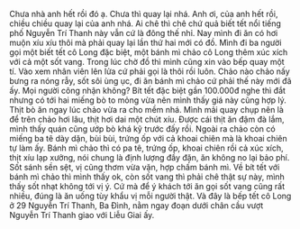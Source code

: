 Chưa nhà anh hết rồi đó ạ. Chưa thì quay lại nhá. Anh ơi, của anh hết rồi, chiều chiều quay lại của anh nhá. Ai chê thì chê chứ quả biết tết nổi tiếng phố Nguyễn Trí Thanh này vẫn cứ là đông thế nhỉ. Nay mình đi ăn có hơi muộn xíu xíu thôi mà phải quay lại lần thứ hai mới có đồ. Mình đi ba người gọi một biết tết cô Long đặc biệt, một bánh mì chảo cô Long thêm xúc xích với cả một sốt vang. Trong lúc chờ đồ thì mình cũng xin vào bếp quay một tí. Vào xem nhân viên lên lửa cứ phải gọi là thôi rồi luôn. Chảo nào chảo nấy bưng ra nóng rẫy, sốt sôi ùng ục, đi ăn bánh mì chảo cứ phải thế này mới đã ấy. Mọi người công nhận không? Bít tết đặc biệt gần 100.000đ nghe thì đắt nhưng có tới hai miếng bò to mỏng vừa nên mình thấy giá này cũng hợp lý. Thịt bò ăn ngay lúc chảo vừa ra cho mềm nhá. Mình mải quay chụp nên là để trên chảo hơi lâu, thịt hơi dai một chút xíu. Được cái thịt ăn đậm đà lắm, mình thấy quán cũng ướp bò khá kỹ trước đấy rồi. Ngoài ra chảo còn có miếng ba tê dày dặn, bùi bùi, trứng ốp với cả khoai chiên mà là khoai chiên tự làm ấy. Bánh mì chảo thì có pa tê, trứng ốp, khoai chiên rồi cả xúc xích, thịt xíu lạp xưởng, nói chung là định lượng đầy đặn, ăn không no lại bảo phí. Sốt sánh sền sệt, vị cũng thơm vừa vặn, hợp chấm bánh mì. Về bít tết với bánh mì chảo thì mình thấy ok, còn sốt vang thì phải chê thật sự này, mình thấy sốt nhạt không tới vị ý. Cứ mà để ý khách tới ăn gọi sốt vang cũng rất nhiều, đúng là ăn uống tùy khẩu vị mỗi người thật. Và đây là bếp tết cô Long ở 29 Nguyễn Trí Thanh, Ba Đình, nằm ngay đoạn dưới chân cầu vượt Nguyễn Trí Thanh giao với Liễu Giai ấy.